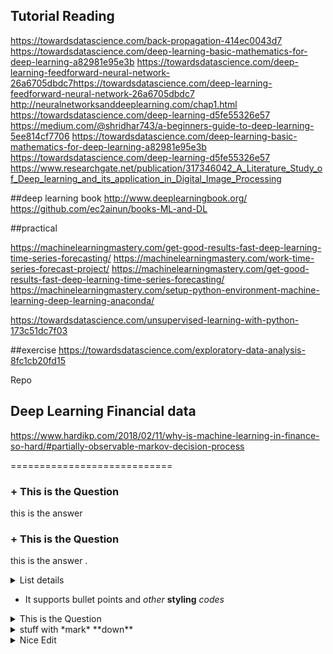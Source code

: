
## Tutorial Reading
https://towardsdatascience.com/back-propagation-414ec0043d7
https://towardsdatascience.com/deep-learning-basic-mathematics-for-deep-learning-a82981e95e3b
https://towardsdatascience.com/deep-learning-feedforward-neural-network-26a6705dbdc7https://towardsdatascience.com/deep-learning-feedforward-neural-network-26a6705dbdc7   
http://neuralnetworksanddeeplearning.com/chap1.html
https://towardsdatascience.com/deep-learning-d5fe55326e57
https://medium.com/@shridhar743/a-beginners-guide-to-deep-learning-5ee814cf7706
https://towardsdatascience.com/deep-learning-basic-mathematics-for-deep-learning-a82981e95e3b
https://towardsdatascience.com/deep-learning-d5fe55326e57
https://www.researchgate.net/publication/317346042_A_Literature_Study_of_Deep_learning_and_its_application_in_Digital_Image_Processing

##deep learning book
http://www.deeplearningbook.org/
https://github.com/ec2ainun/books-ML-and-DL

##practical

https://machinelearningmastery.com/get-good-results-fast-deep-learning-time-series-forecasting/
https://machinelearningmastery.com/work-time-series-forecast-project/
https://machinelearningmastery.com/get-good-results-fast-deep-learning-time-series-forecasting/
https://machinelearningmastery.com/setup-python-environment-machine-learning-deep-learning-anaconda/

https://towardsdatascience.com/unsupervised-learning-with-python-173c51dc7f03

##exercise
https://towardsdatascience.com/exploratory-data-analysis-8fc1cb20fd15


Repo

## Deep Learning Financial data
https://www.hardikp.com/2018/02/11/why-is-machine-learning-in-finance-so-hard/#partially-observable-markov-decision-process


============================
 ### + This is the Question

 this is the answer
 
 ### + This is the Question

 this is the answer .

 <details/>
  <summary>List details</summary>

1. A
   > comment on first item

1. B
   > comment on second item

</details>

 * It supports bullet points and *other* **styling** _codes_ 

 <details>
  <summary>This is the Question</summary>
  this is the answer
</details>


<details><summary>stuff with *mark* **down**</summary><p>

## _formatted_ **heading** with [a](link)

---
{{standard 3-backtick code block omitted from here due to escaping issues}}
---

Collapsible until here.
</p></details>

<details>
 <summary>Nice Edit</summary>

```js
const x = 1
```
</details>
